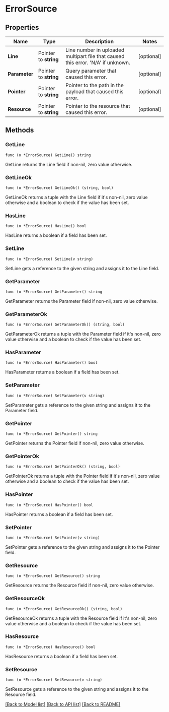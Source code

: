 # ErrorSource

## Properties

Name | Type | Description | Notes
------------ | ------------- | ------------- | -------------
**Line** | Pointer to **string** | Line number in uploaded multipart file that caused this error. &#39;N/A&#39; if unknown. | [optional] 
**Parameter** | Pointer to **string** | Query parameter that caused this error. | [optional] 
**Pointer** | Pointer to **string** | Pointer to the path in the payload that caused this error. | [optional] 
**Resource** | Pointer to **string** | Pointer to the resource that caused this error. | [optional] 

## Methods

### GetLine

`func (o *ErrorSource) GetLine() string`

GetLine returns the Line field if non-nil, zero value otherwise.

### GetLineOk

`func (o *ErrorSource) GetLineOk() (string, bool)`

GetLineOk returns a tuple with the Line field if it's non-nil, zero value otherwise
and a boolean to check if the value has been set.

### HasLine

`func (o *ErrorSource) HasLine() bool`

HasLine returns a boolean if a field has been set.

### SetLine

`func (o *ErrorSource) SetLine(v string)`

SetLine gets a reference to the given string and assigns it to the Line field.

### GetParameter

`func (o *ErrorSource) GetParameter() string`

GetParameter returns the Parameter field if non-nil, zero value otherwise.

### GetParameterOk

`func (o *ErrorSource) GetParameterOk() (string, bool)`

GetParameterOk returns a tuple with the Parameter field if it's non-nil, zero value otherwise
and a boolean to check if the value has been set.

### HasParameter

`func (o *ErrorSource) HasParameter() bool`

HasParameter returns a boolean if a field has been set.

### SetParameter

`func (o *ErrorSource) SetParameter(v string)`

SetParameter gets a reference to the given string and assigns it to the Parameter field.

### GetPointer

`func (o *ErrorSource) GetPointer() string`

GetPointer returns the Pointer field if non-nil, zero value otherwise.

### GetPointerOk

`func (o *ErrorSource) GetPointerOk() (string, bool)`

GetPointerOk returns a tuple with the Pointer field if it's non-nil, zero value otherwise
and a boolean to check if the value has been set.

### HasPointer

`func (o *ErrorSource) HasPointer() bool`

HasPointer returns a boolean if a field has been set.

### SetPointer

`func (o *ErrorSource) SetPointer(v string)`

SetPointer gets a reference to the given string and assigns it to the Pointer field.

### GetResource

`func (o *ErrorSource) GetResource() string`

GetResource returns the Resource field if non-nil, zero value otherwise.

### GetResourceOk

`func (o *ErrorSource) GetResourceOk() (string, bool)`

GetResourceOk returns a tuple with the Resource field if it's non-nil, zero value otherwise
and a boolean to check if the value has been set.

### HasResource

`func (o *ErrorSource) HasResource() bool`

HasResource returns a boolean if a field has been set.

### SetResource

`func (o *ErrorSource) SetResource(v string)`

SetResource gets a reference to the given string and assigns it to the Resource field.


[[Back to Model list]](../README.md#documentation-for-models) [[Back to API list]](../README.md#documentation-for-api-endpoints) [[Back to README]](../README.md)


